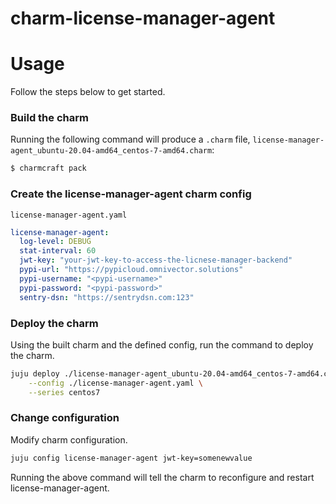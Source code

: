 # charm-license-manager-agent


# Usage
Follow the steps below to get started.

### Build the charm

Running the following command will produce a `.charm` file,
`license-manager-agent_ubuntu-20.04-amd64_centos-7-amd64.charm`:
```bash
$ charmcraft pack
```

### Create the license-manager-agent charm config

`license-manager-agent.yaml`

```yaml
license-manager-agent:
  log-level: DEBUG
  stat-interval: 60
  jwt-key: "your-jwt-key-to-access-the-licnese-manager-backend"
  pypi-url: "https://pypicloud.omnivector.solutions"
  pypi-username: "<pypi-username>"
  pypi-password: "<pypi-password>"
  sentry-dsn: "https://sentrydsn.com:123"
```

### Deploy the charm
Using the built charm and the defined config, run the command to deploy the charm.
```bash
juju deploy ./license-manager-agent_ubuntu-20.04-amd64_centos-7-amd64.charm \
    --config ./license-manager-agent.yaml \
    --series centos7
```

### Change configuration
Modify charm configuration.
```bash
juju config license-manager-agent jwt-key=somenewvalue
```
Running the above command will tell the charm to reconfigure and restart license-manager-agent.

